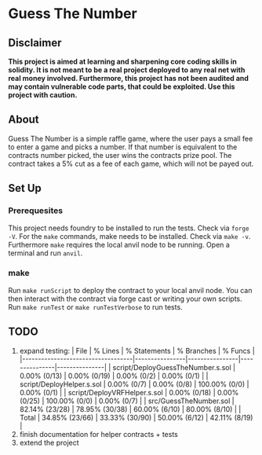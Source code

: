 # Guess The Number

## Disclaimer
<b> This project is aimed at learning and sharpening core coding skills in solidity. It is not meant to be a real project deployed to any real net with real money involved. Furthermore, this project has not been audited and may contain vulnerable code parts, that could be exploited. Use this project with caution. </b>

## About
Guess The Number is a simple raffle game, where the user pays a small fee to enter a game and picks a number. If that number is equivalent to the contracts number picked, the user wins the contracts prize pool. The contract takes a 5% cut as a fee of each game, which will not be payed out.

## Set Up
### Prerequesites
This project needs foundry to be installed to run the tests. Check via `forge -V`.
For the `make` commands, make needs to be installed. Check via `make -v`.
Furthermore `make` requires the local anvil node to be running. Open a terminal and run `anvil`.

### make
Run `make runScript` to deploy the contract to your local anvil node. You can then interact with the contract via forge cast or writing your own scripts.
Run `make runTest` or `make runTestVerbose` to run tests. 

## TODO
1. expand testing:
    | File                              | % Lines        | % Statements   | % Branches    | % Funcs       |
    |-----------------------------------|----------------|----------------|---------------|---------------|
    | script/DeployGuessTheNumber.s.sol | 0.00% (0/13)   | 0.00% (0/19)   | 0.00% (0/2)   | 0.00% (0/1)   |
    | script/DeployHelper.s.sol         | 0.00% (0/7)    | 0.00% (0/8)    | 100.00% (0/0) | 0.00% (0/1)   |
    | script/DeployVRFHelper.s.sol      | 0.00% (0/18)   | 0.00% (0/25)   | 100.00% (0/0) | 0.00% (0/7)   |
    | src/GuessTheNumber.sol            | 82.14% (23/28) | 78.95% (30/38) | 60.00% (6/10) | 80.00% (8/10) |
    | Total                             | 34.85% (23/66) | 33.33% (30/90) | 50.00% (6/12) | 42.11% (8/19) |
2. finish documentation for helper contracts + tests
3. extend the project
